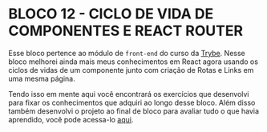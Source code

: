 # BLOCO 12 - CICLO DE VIDA DE COMPONENTES E REACT ROUTER

Esse bloco pertence ao módulo de `front-end` do curso da [Trybe](https://www.betrybe.com/). Nesse bloco melhorei ainda mais meus conhecimentos em React agora usando os ciclos de vidas de um componente junto com criação de Rotas e Links em uma mesma página.

Tendo isso em mente aqui você encontrará os exercí­cios que desenvolvi para fixar os conhecimentos que adquiri ao longo desse bloco. Além disso também desenvolvi o projeto ao final de bloco para avaliar tudo o que havia aprendido, você pode acessa-lo [aqui](https://github.com/tryber/sd-023-a-project-trybetunes/pull/174).
